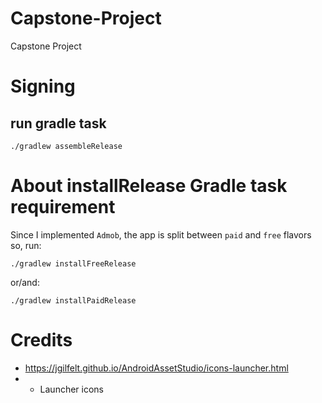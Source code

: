 # Capstone-Project
Capstone Project

# Signing
## run gradle task
```
./gradlew assembleRelease
```

# About installRelease Gradle task requirement
Since I implemented ```Admob```, the app is split between ```paid``` and ```free``` flavors so, run:
```
./gradlew installFreeRelease
```
or/and:
```
./gradlew installPaidRelease
```

# Credits
* https://jgilfelt.github.io/AndroidAssetStudio/icons-launcher.html
* * Launcher icons